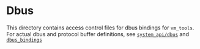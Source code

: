 # Dbus

This directory contains access control files for dbus bindings for `vm_tools`.
For actual dbus and protocol buffer definitions, see
[`system_api/dbus`](../../system_api/dbus/) and [`dbus_bindings`](../dbus_bindings)

